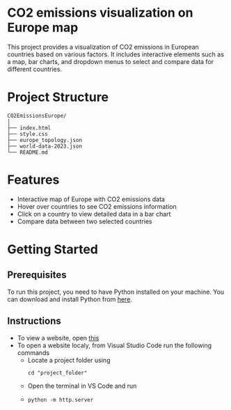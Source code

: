 # CO2 emissions visualization on Europe map
This project provides a visualization of CO2 emissions in European countries based on various factors. It includes interactive elements such as a map, bar charts, and dropdown menus to select and compare data for different countries.

# Project Structure
```
CO2EmissionsEurope/
│
├── index.html
├── style.css
├── europe_topology.json
├── world-data-2023.json
└── README.md
```

# Features
  - Interactive map of Europe with CO2 emissions data
  - Hover over countries to see CO2 emissions information
  - Click on a country to view detailed data in a bar chart
  - Compare data between two selected countries

# Getting Started
## Prerequisites
To run this project, you need to have Python installed on your machine. You can download and install Python from [here](https://www.python.org/downloads/).

## Instructions
  - To view a website, open [this](https://schime.github.io/CO2_emissions_Europe/)
  - To open a website localy, from Visual Studio Code run the following commands
    - Locate a project folder using
      ```
      cd "project_folder"
      ```
    - Open the terminal in VS Code and run
    - ```
      python -m http.server
      ```




